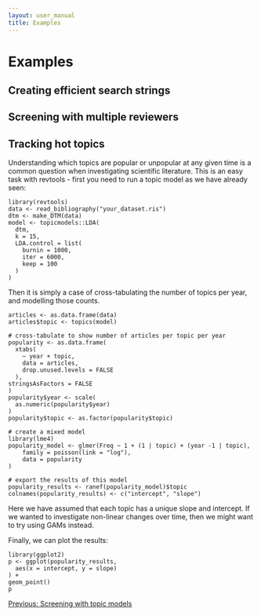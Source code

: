 ```yaml
---
layout: user_manual
title: Examples
---
```

<head>
  <!-- Global site tag (gtag.js) - Google Analytics -->
  <script async src="https://www.googletagmanager.com/gtag/js?id=UA-121833450-2"></script>
  <script>
    window.dataLayer = window.dataLayer || [];
    function gtag(){dataLayer.push(arguments);}
    gtag('js', new Date());

    gtag('config', 'UA-121833450-2');
  </script>
</head>

# Examples

## Creating efficient search strings

## Screening with multiple reviewers

## Tracking hot topics
Understanding which topics are popular or unpopular at any given time is a common question when investigating scientific literature. This is an easy task with revtools - first you need to run a topic model as we have already seen:

```
library(revtools)
data <- read_bibliography("your_dataset.ris")
dtm <- make_DTM(data)
model <- topicmodels::LDA(
  dtm,
  k = 15,
  LDA.control = list(
    burnin = 1000,
    iter = 6000,
    keep = 100
  )
)
```
Then it is simply a case of cross-tabulating the number of topics per year, and modelling those counts.
```
articles <- as.data.frame(data)
articles$topic <- topics(model)

# cross-tabulate to show number of articles per topic per year
popularity <- as.data.frame(
  xtabs(
    ~ year + topic,
    data = articles,
    drop.unused.levels = FALSE
  ),
stringsAsFactors = FALSE
)
popularity$year <- scale(
  as.numeric(popularity$year)
)
popularity$topic <- as.factor(popularity$topic)

# create a mixed model
library(lme4)
popularity_model <- glmer(Freq ~ 1 + (1 | topic) + (year -1 | topic),
	family = poisson(link = "log"),
	data = popularity
)

# export the results of this model
popularity_results <- ranef(popularity_model)$topic
colnames(popularity_results) <- c("intercept", "slope")
```

Here we have assumed that each topic has a unique slope and intercept. If we wanted to investigate non-linear changes over time, then we might want to try using GAMs instead.

Finally, we can plot the results:

```
library(ggplot2)
p <- ggplot(popularity_results,
  aes(x = intercept, y = slope)
) +
geom_point()
p
```

<a href="/user_manual/6_screening_with_topic_models.html">Previous: Screening with topic models</a>